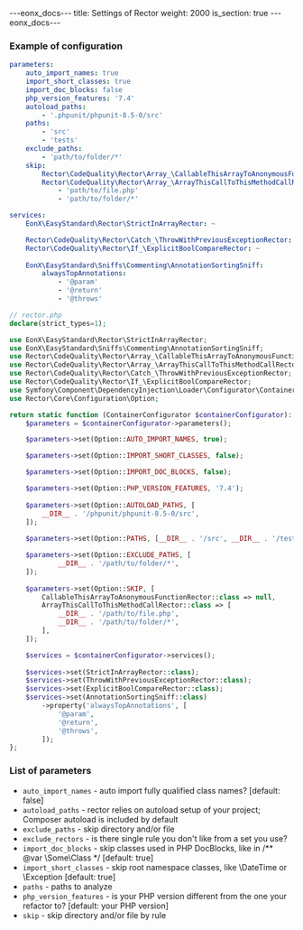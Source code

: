 ---eonx_docs---
title: Settings of Rector
weight: 2000
is_section: true
---eonx_docs---

### Example of configuration

```yaml
parameters:
    auto_import_names: true
    import_short_classes: true
    import_doc_blocks: false
    php_version_features: '7.4'
    autoload_paths:
        - '.phpunit/phpunit-8.5-0/src'
    paths:
        - 'src'
        - 'tests'
    exclude_paths:
        - 'path/to/folder/*'
    skip:
        Rector\CodeQuality\Rector\Array_\CallableThisArrayToAnonymousFunctionRector: ~
        Rector\CodeQuality\Rector\Array_\ArrayThisCallToThisMethodCallRector:
            - 'path/to/file.php'
            - 'path/to/folder/*'

services:
    EonX\EasyStandard\Rector\StrictInArrayRector: ~

    Rector\CodeQuality\Rector\Catch_\ThrowWithPreviousExceptionRector: ~
    Rector\CodeQuality\Rector\If_\ExplicitBoolCompareRector: ~
    
    EonX\EasyStandard\Sniffs\Commenting\AnnotationSortingSniff:
        alwaysTopAnnotations:
            - '@param'
            - '@return'
            - '@throws'
```
```php
// rector.php
declare(strict_types=1);

use EonX\EasyStandard\Rector\StrictInArrayRector;
use EonX\EasyStandard\Sniffs\Commenting\AnnotationSortingSniff;
use Rector\CodeQuality\Rector\Array_\CallableThisArrayToAnonymousFunctionRector;
use Rector\CodeQuality\Rector\Array_\ArrayThisCallToThisMethodCallRector;
use Rector\CodeQuality\Rector\Catch_\ThrowWithPreviousExceptionRector;
use Rector\CodeQuality\Rector\If_\ExplicitBoolCompareRector;
use Symfony\Component\DependencyInjection\Loader\Configurator\ContainerConfigurator;
use Rector\Core\Configuration\Option;

return static function (ContainerConfigurator $containerConfigurator): void {
    $parameters = $containerConfigurator->parameters();

    $parameters->set(Option::AUTO_IMPORT_NAMES, true);

    $parameters->set(Option::IMPORT_SHORT_CLASSES, false);

    $parameters->set(Option::IMPORT_DOC_BLOCKS, false);

    $parameters->set(Option::PHP_VERSION_FEATURES, '7.4');
    
    $parameters->set(Option::AUTOLOAD_PATHS, [
        __DIR__ . '/phpunit/phpunit-8.5-0/src',
    ]);
    
    $parameters->set(Option::PATHS, [__DIR__ . '/src', __DIR__ . '/tests']);

    $parameters->set(Option::EXCLUDE_PATHS, [
            __DIR__ . '/path/to/folder/*',
    ]);
    
    $parameters->set(Option::SKIP, [
        CallableThisArrayToAnonymousFunctionRector::class => null,
        ArrayThisCallToThisMethodCallRector::class => [
            __DIR__ . '/path/to/file.php',
            __DIR__ . '/path/to/folder/*',
        ],
    ]);

    $services = $containerConfigurator->services();
    
    $services->set(StrictInArrayRector::class);
    $services->set(ThrowWithPreviousExceptionRector::class);
    $services->set(ExplicitBoolCompareRector::class);
    $services->set(AnnotationSortingSniff::class)
        ->property('alwaysTopAnnotations', [
            '@param',
            '@return',
            '@throws',
        ]);
};
```

### List of parameters

- `auto_import_names` - auto import fully qualified class names? [default: false]
- `autoload_paths` - rector relies on autoload setup of your project; Composer autoload is included by default
- `exclude_paths` - skip directory and/or file
- `exclude_rectors` - is there single rule you don't like from a set you use?
- `import_doc_blocks` - skip classes used in PHP DocBlocks, like in /** @var \Some\Class */ [default: true]
- `import_short_classes` - skip root namespace classes, like \DateTime or \Exception [default: true]
- `paths` - paths to analyze
- `php_version_features` - is your PHP version different from the one your refactor to? [default: your PHP version]
- `skip` - skip directory and/or file by rule
